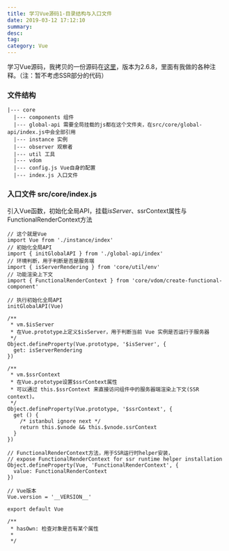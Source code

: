 ```yaml
---
title: 学习Vue源码1-目录结构与入口文件
date: 2019-03-12 17:12:10
summary: 
desc: 
tag: 
category: Vue
---
```

学习Vue源码，我拷贝的一份源码在[这里](https://github.com/hbxywdk/FE-Record/tree/master/2019-03/Vue)，版本为2.6.8，里面有我做的各种注释。（注：暂不考虑SSR部分的代码）


### 文件结构
```
|--- core
  |--- components 组件
  |--- global-api 需要全局挂载的js都在这个文件夹，在src/core/global-api/index.js中会全部引用
  |--- instance 实例
  |--- observer 观察者
  |--- util 工具
  |--- vdom
  |--- config.js Vue自身的配置
  |--- index.js 入口文件

```
### 入口文件 src/core/index.js 
引入Vue函数，初始化全局API，挂载$isServer、$ssrContext属性与FunctionalRenderContext方法

```
// 这个就是Vue
import Vue from './instance/index'
// 初始化全局API
import { initGlobalAPI } from './global-api/index'
// 环境判断，用于判断是否是服务端
import { isServerRendering } from 'core/util/env'
// 功能渲染上下文
import { FunctionalRenderContext } from 'core/vdom/create-functional-component'

// 执行初始化全局API
initGlobalAPI(Vue)

/**
 * vm.$isServer
 * 在Vue.prototype上定义$isServer，用于判断当前 Vue 实例是否运行于服务器
 */
Object.defineProperty(Vue.prototype, '$isServer', {
  get: isServerRendering
})

/**
 * vm.$ssrContext
 * 在Vue.prototype设置$ssrContext属性
 * 可以通过 this.$ssrContext 来直接访问组件中的服务器端渲染上下文(SSR context)。
 */
Object.defineProperty(Vue.prototype, '$ssrContext', {
  get () {
    /* istanbul ignore next */
    return this.$vnode && this.$vnode.ssrContext
  }
})

// FunctionalRenderContext方法，用于SSR运行时helper安装，
// expose FunctionalRenderContext for ssr runtime helper installation
Object.defineProperty(Vue, 'FunctionalRenderContext', {
  value: FunctionalRenderContext
})

// Vue版本
Vue.version = '__VERSION__'

export default Vue

/**
 * hasOwn: 检查对象是否有某个属性
 * 
 */

```






